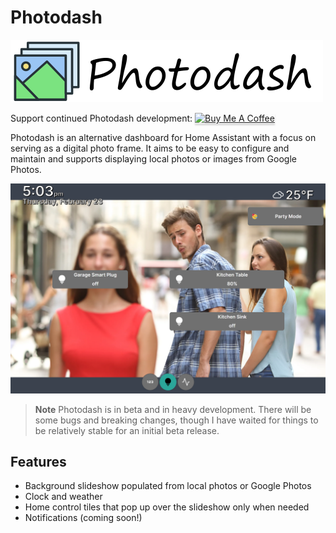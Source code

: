 # Photodash

![Photodash Logo](https://raw.githubusercontent.com/apop880/photodash/main/logo.png)

Support continued Photodash development:
<a href="https://www.buymeacoffee.com/uMhxJCzPS" target="_blank"><img
src="https://www.buymeacoffee.com/assets/img/custom_images/orange_img.png"
alt="Buy Me A Coffee" style="height: 41px !important;width: 174px
!important;box-shadow: 0px 3px 2px 0px rgba(190, 190, 190, 0.5)
!important;-webkit-box-shadow: 0px 3px 2px 0px rgba(190, 190, 190, 0.5)
!important;" ></a>

Photodash is an alternative dashboard for Home Assistant with a focus on serving as a digital photo frame. It aims to be easy to configure and maintain and supports displaying local photos or images from Google Photos.

![Photodash Screenshot](https://raw.githubusercontent.com/apop880/hassio-addons/main/photodash/screenshot.png)

> **Note**
> Photodash is in beta and in heavy development. There will be some bugs and breaking changes, though I have waited for things to be relatively stable for an initial beta release.

## Features
- Background slideshow populated from local photos or Google Photos
- Clock and weather
- Home control tiles that pop up over the slideshow only when needed
- Notifications (coming soon!)